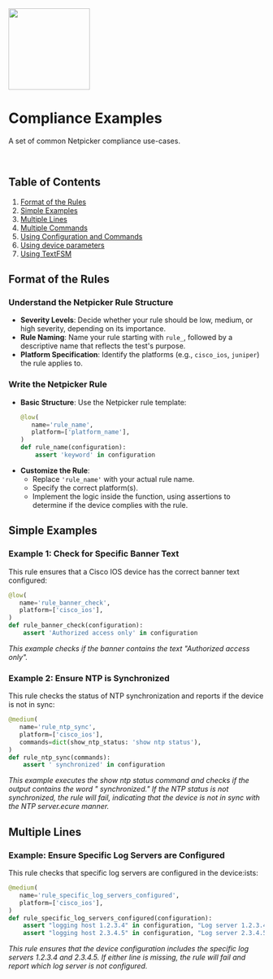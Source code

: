 <img src="https://netpicker.io/wp-content/uploads/2024/01/netpicker-logo-276x300.png" width="160">

# Compliance Examples

A set of common Netpicker compliance use-cases.

<br />

## Table of Contents

1. [Format of the Rules](#format-of-the-rules)
2. [Simple Examples](#simple-examples)
3. [Multiple Lines](#multiple-lines)
4. [Multiple Commands](#multiple-commands)
5. [Using Configuration and Commands](#configuration-commands)
6. [Using device parameters](#device-parameters)
7. [Using TextFSM](#using-textfsm)

## Format of the Rules

### Understand the Netpicker Rule Structure
- **Severity Levels**: Decide whether your rule should be low, medium, or high severity, depending on its importance.
- **Rule Naming**: Name your rule starting with `rule_`, followed by a descriptive name that reflects the test's purpose.
- **Platform Specification**: Identify the platforms (e.g., `cisco_ios`, `juniper`) the rule applies to.

### Write the Netpicker Rule
- **Basic Structure**: Use the Netpicker rule template:
  ```python
  @low(
     name='rule_name',
     platform=['platform_name'],
  )
  def rule_name(configuration):
      assert 'keyword' in configuration
  ```
- **Customize the Rule**:
  - Replace `'rule_name'` with your actual rule name.
  - Specify the correct platform(s).
  - Implement the logic inside the function, using assertions to determine if the device complies with the rule.

## Simple Examples

### Example 1: Check for Specific Banner Text
This rule ensures that a Cisco IOS device has the correct banner text configured:

```python
@low(
   name='rule_banner_check',
   platform=['cisco_ios'],
)
def rule_banner_check(configuration):
    assert 'Authorized access only' in configuration
```
*This example checks if the banner contains the text "Authorized access only".*

### Example 2: Ensure NTP is Synchronized
This rule checks the status of NTP synchronization and reports if the device is not in sync:

```python
@medium(
   name='rule_ntp_sync',
   platform=['cisco_ios'],
   commands=dict(show_ntp_status: 'show ntp status'),
)
def rule_ntp_sync(commands):
    assert ' synchronized' in configuration
```
*This example executes the show ntp status command and checks if the output contains the word " synchronized." If the NTP status is not synchronized, the rule will fail, indicating that the device is not in sync with the NTP server.ecure manner.*

## Multiple Lines

### Example: Ensure Specific Log Servers are Configured
This rule checks that specific log servers are configured in the device:ists:

```python
@medium(
   name='rule_specific_log_servers_configured',
   platform=['cisco_ios'],
)
def rule_specific_log_servers_configured(configuration):
    assert "logging host 1.2.3.4" in configuration, "Log server 1.2.3.4 is not configured"
    assert "logging host 2.3.4.5" in configuration, "Log server 2.3.4.5 is not configured"
```
*This rule ensures that the device configuration includes the specific log servers 1.2.3.4 and 2.3.4.5. If either line is missing, the rule will fail and report which log server is not configured.*
